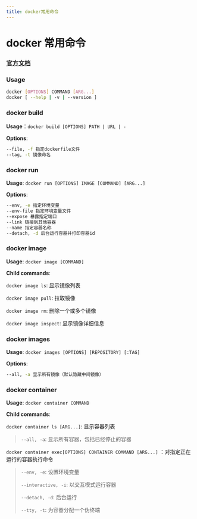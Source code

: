 ```yaml
---
title: docker常用命令
---
```


# docker 常用命令

### [官方文档](https://docs.docker.com/engine/reference/commandline/container_ls/)

### Usage

```BASH
docker [OPTIONS] COMMAND [ARG...]
docker [ --help | -v | --version ]
```

### docker build

**Usage**：```docker build [OPTIONS] PATH | URL | -```

**Options**: 

```bash
--file, -f 指定dockerfile文件
--tag, -t 镜像命名
```

### docker run

**Usage**: ```docker run [OPTIONS] IMAGE [COMMAND] [ARG...]```

**Options**:

```bash
--env, -e 指定环境变量
--env-file 指定环境变量文件
--expose 暴露指定端口
--link 链接到其他容器
--name 指定容器名称
--detach, -d 后台运行容器并打印容器id
```

### docker image

**Usage**: ```docker image [COMMAND]```

**Child commands**:

```docker image ls```: 显示镜像列表

```docker image pull```: 拉取镜像

```docker image rm```: 删除一个或多个镜像

```docker image inspect```: 显示镜像详细信息

### docker images

**Usage**: ```docker images [OPTIONS] [REPOSITORY] [:TAG]```

**Options**:

```bash
--all, -a 显示所有镜像（默认隐藏中间镜像）
```

### docker container

**Usage**: ```docker container COMMAND```

**Child commands**:

```docker container ls [ARG...]```: 显示容器列表

> ```--all, -a```: 显示所有容器，包括已经停止的容器

```docker container exec[OPTIONS] CONTAINER COMMAND [ARG...]``` ：对指定正在运行的容器执行命令

> ```--env, -e```: 设置环境变量
>
> ```--interactive, -i```:  以交互模式运行容器
>
> ```--detach, -d```: 后台运行
>
> ```--tty, -t```: 为容器分配一个伪终端



